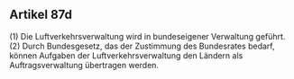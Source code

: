 ## Artikel 87d

(1) Die Luftverkehrsverwaltung wird in bundeseigener Verwaltung geführt.
(2) Durch Bundesgesetz, das der Zustimmung des Bundesrates bedarf, können Aufgaben der Luftverkehrsverwaltung den Ländern als Auftragsverwaltung übertragen werden.

